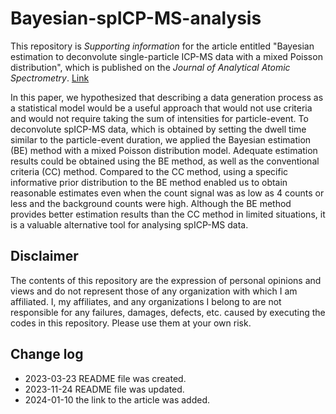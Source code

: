 # Bayesian-spICP-MS-analysis
This repository is *Supporting information* for the article entitled "Bayesian estimation to deconvolute single-particle ICP-MS data with a mixed Poisson distribution", which is published on the *Journal of Analytical Atomic Spectrometry*. [Link](https://pubs.rsc.org/en/content/articlelanding/2024/JA/D3JA00220A)

In this paper, we hypothesized that describing a data generation process as a statistical model would be a useful approach that would not use criteria and would not require taking the sum of intensities for particle-event. To deconvolute spICP-MS data, which is obtained by setting the dwell time similar to the particle-event duration, we applied the Bayesian estimation (BE) method with a mixed Poisson distribution model. Adequate estimation results could be obtained using the BE method, as well as the conventional criteria (CC) method. Compared to the CC method, using a specific informative prior distribution to the BE method enabled us to obtain reasonable estimates even when the count signal was as low as 4 counts or less and the background counts were high. Although the BE method provides better estimation results than the CC method in limited situations, it is a valuable alternative tool for analysing spICP-MS data.

## Disclaimer
The contents of this repository are the expression of personal opinions and views and do not represent those of any organization with which I am affiliated.
I, my affiliates, and any organizations I belong to are not responsible for any failures, damages, defects, etc. caused by executing the codes in this repository. Please use them at your own risk.  

## Change log
* 2023-03-23 README file was created.
* 2023-11-24 README file was updated.
* 2024-01-10 the link to the article was added.
